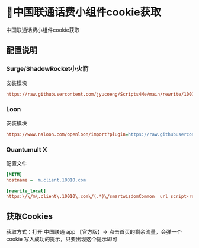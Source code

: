 # 🧸中国联通话费小组件cookie获取

中国联通话费小组件cookie获取

## 配置说明

### Surge/ShadowRocket小火箭

安装模块

```ini
https://raw.githubusercontent.com/jyucoeng/Scripts4Me/main/rewrite/10010/10010.sgmodule
```


### Loon

安装模块

```ini
https://www.nsloon.com/openloon/import?plugin=https://raw.githubusercontent.com/jyucoeng/Scripts4Me/refs/heads/main/rewrite/10010/10010.plugin
```

### Quantumult X

配置文件

```ini
[MITM]
hostname =  m.client.10010.com

[rewrite_local]
https:\/\/m\.client\.10010\.com\/(.*)\/smartwisdomCommon  url script-request-header     https://raw.githubusercontent.com/dompling/Script/master/10010/index.js

```

## 获取Cookies

获取方式：打开  中国联通 app 【官方版】-> 点击首页的剩余流量，会弹一个cookie 写入成功的提示，只要出现这个提示即可


